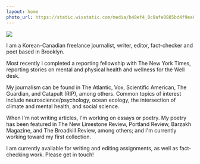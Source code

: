 ```yaml
---
layout: home
photo_url: https://static.wixstatic.com/media/b48ef4_8c8afe0885bd4f9ea6fb6f7550e2ef52~mv2.jpg/v1/crop/x_0,y_997,w_2432,h_3029/fill/w_844,h_1042,al_c,q_85,usm_0.66_1.00_0.01,enc_auto/IMG_9650.jpg
---
```


<div class="row">
  <div class="column left-rail">
    <img src="{{ page.photo_url }}" />
  </div>
  <div class="column">
    <p>
      I am a Korean-Canadian freelance journalist, writer, editor, fact-checker and poet based in Brooklyn.
    </p>
    <p>
      Most recently I completed a reporting fellowship with The New York Times, reporting stories on mental and physical health and wellness for the Well desk.
    </p>
    <p>
      My journalism can be found in The Atlantic, Vox, Scientific American, The Guardian, and Catapult (RIP), among others. Common topics of interest include neuroscience/psychology, ocean ecology, the intersection of climate and mental health, and social science. 
    </p>
    <p>
      When I'm not writing articles, I'm working on essays or poetry. My poetry has been featured in The New Limestone Review, Portland Review, Barzakh Magazine, and The Broadkill Review, among others; and I'm currently working toward my first collection.
    </p>
    <p>
      I am currently available for writing and editing assignments, as well as fact-checking work. Please get in touch!
    </p>
  </div>
</div>